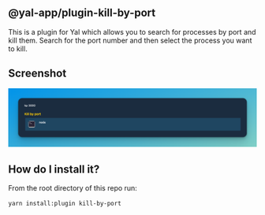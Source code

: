## @yal-app/plugin-kill-by-port

This is a plugin for Yal which allows you to search for processes by port and kill them. Search for the port number and then select the process you want to kill.

## Screenshot

![kill-by-port](./resources/kill-by-port.png 'kill-by-port')

## How do I install it?

From the root directory of this repo run:

```
yarn install:plugin kill-by-port
```
